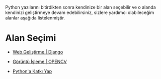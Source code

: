 Python yazılarını bitirdikten sonra kendinize bir alan seçebilir ve o alanda kendinizi
geliştirmeye devam edebilirsiniz, sizlere yardımcı olabileceğim alanlar aşağıda
listelenmiştir.

# Alan Seçimi

- [Web Geliştirme | Django](python/django/README.md)

- [Görüntü İşleme | OPENCV](python/opencv/README.md)

- [Python'a Katkı Yap](python/cpython/README.md)
